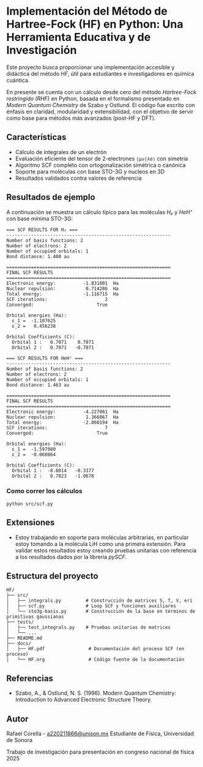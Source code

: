 # Implementación del Método de Hartree-Fock (HF) en Python: Una Herramienta Educativa y de Investigación

Este proyecto busca proporcionar una implementación accesible y didáctica del método HF, útil para estudiantes e investigadores en química cuántica.

En presente se cuenta con un cálculo desde cero del método *Hartree-Fock restringido (RHF)* en Python, basada en el formalismo presentado en _Modern Quantum Chemistry_ de Szabo y Ostlund.
El código fue escrito con énfasis en claridad, modularidad y extensibilidad, con el objetivo de servir como base para métodos más avanzados (post-HF y DFT).

## Características

- Cálculo de integrales de un electrón
- Evaluación eficiente del tensor de 2-electrones `⟨μν|λσ⟩` con simetría
- Algoritmo SCF completo con ortogonalización simétrica o canónica
- Soporte para moléculas con base STO-3G y nucleos en 3D
- Resultados validados contra valores de referencia

## Resultados de ejemplo

A continuación se muestra un cálculo típico para las moléculas *H₂* y *HeH⁺* con base mínima STO-3G:

```text
=== SCF RESULTS FOR H₂ ===
------------------------------------------------------------
Number of basis functions: 2
Number of electrons: 2
Number of occupied orbitals: 1
Bond distance: 1.400 au

============================================================
FINAL SCF RESULTS
============================================================
Electronic energy:          -1.831001  Ha
Nuclear repulsion:           0.714286  Ha
Total energy:               -1.116715  Ha
SCF iterations:                     2
Converged:                       True

Orbital energies (Ha):
  ε_1 =  -1.107625
  ε_2 =   0.456238

Orbital Coefficients (C):
  Orbital 1 :   0.7071    0.7071
  Orbital 2 :   0.7071   -0.7071

=== SCF RESULTS FOR HeH⁺ ===
------------------------------------------------------------
Number of basis functions: 2
Number of electrons: 2
Number of occupied orbitals: 1
Bond distance: 1.463 au

============================================================
FINAL SCF RESULTS
============================================================
Electronic energy:          -4.227061  Ha
Nuclear repulsion:           1.366867  Ha
Total energy:               -2.860194  Ha
SCF iterations:                     7
Converged:                       True

Orbital energies (Ha):
  ε_1 =  -1.597080
  ε_2 =  -0.060864

Orbital Coefficients (C):
  Orbital 1 :  -0.8014   -0.3377
  Orbital 2 :   0.7823   -1.0678
```


### Como correr los cálculos
```text
python src/scf.py
```

## Extensiones

- Estoy trabajando en soporte para moléculas arbitrarias, en particular estoy tomando a la molécula LiH como una primera extensión. Para validar estos resultados estoy creando pruebas unitarias con referencia a los resultados dados por la libreria _pySCF_.

## Estructura del proyecto

```text
HF/
├── src/
│   ├── integrals.py         # Construcción de matrices S, T, V, eri
│   ├── scf.py               # Loop SCF y funciones auxiliares
│   └── sto3g-basis.py       # Construcción de la base en términos de primitivas gaussianas
├── tests/
│   ├── test_integrals.py    # Pruebas unitarias de matrices
│   └── ...
├── README.md
├── docs/
│   ├── HF.pdf                # Documentación del proceso SCF (en proceso)
│   └── HF.org                # Código fuente de la documentación
```


## Referencias

* Szabo, A., & Ostlund, N. S. (1996). Modern Quantum Chemistry: Introduction to Advanced Electronic Structure Theory.


## Autor
Rafael Corella - a220211866@unison.mx
Estudiante de Física, Universidad de Sonora

Trabajo de investigación para presentación en congreso nacional de física 2025
